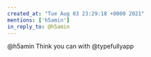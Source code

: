 ```yaml
---
created_at: "Tue Aug 03 23:29:18 +0000 2021"
mentions: ['h5amin']
in_reply_to: @h5amin
---
```


@h5amin Think you can with @typefullyapp